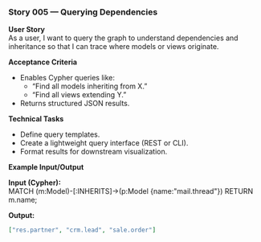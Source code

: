 ### Story 005 — Querying Dependencies

**User Story**  
As a user, I want to query the graph to understand dependencies and inheritance so that I can trace where models or views originate.

**Acceptance Criteria**  
- Enables Cypher queries like:  
  - “Find all models inheriting from X.”  
  - “Find all views extending Y.”  
- Returns structured JSON results.  

**Technical Tasks**  
- Define query templates.  
- Create a lightweight query interface (REST or CLI).  
- Format results for downstream visualization.  

**Example Input/Output**  

**Input (Cypher):**  
MATCH (m:Model)-[:INHERITS]->(p:Model {name:"mail.thread"}) RETURN m.name;

**Output:**  
```json
["res.partner", "crm.lead", "sale.order"]
```